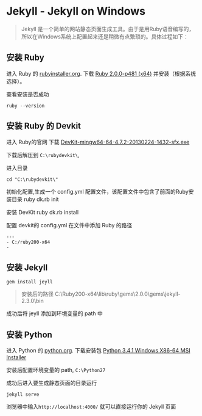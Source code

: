 # Jekyll - Jekyll on Windows #


> Jekyll 是一个简单的网站静态页面生成工具。由于是用Ruby语音编写的，所以在Windows系统上配置起来还是稍微有点繁琐的。具体过程如下：

## 安装 Ruby ##

进入 Ruby 的 [rubyinstaller.org](http://rubyinstaller.org/downloads/). 下载 [Ruby 2.0.0-p481 (x64)](http://dl.bintray.com/oneclick/rubyinstaller/rubyinstaller-2.0.0-p481-x64.exe?direct) 并安装（根据系统选择）。

查看安装是否成功  

	ruby --version

## 安装 Ruby 的 Devkit ##

进入 Ruby的官网 下载  [DevKit-mingw64-64-4.7.2-20130224-1432-sfx.exe](http://cdn.rubyinstaller.org/archives/devkits/DevKit-mingw64-64-4.7.2-20130224-1432-sfx.exe)

下载后解压到 `C:\rubydevkit\`,

进入目录

    cd "C:\rubydevkit\"

初始化配置,生成一个 config.yml 配置文件，该配置文件中包含了前面的Ruby安装目录 
	ruby dk.rb init

安装 DevKit
	ruby dk.rb install

配置 devkit的 config.yml
在文件中添加 Ruby 的路径  

	---
	- C:/ruby200-x64	
	- 
## 安装 Jekyll ##
	gem install jeyll

> 安装后的路径 C:\Ruby200-x64\lib\ruby\gems\2.0.0\gems\jekyll-2.3.0\bin

成功后将 jeyll 添加到环境变量的 path 中


## 安装 Python ##

进入 Python 的 [python.org](http://www.python.org/download/). 下载安装包 [Python 3.4.1 Windows X86-64 MSI Installer](https://www.python.org/ftp/python/3.4.1/python-3.4.1.amd64.msi)


安装后配置环境变量的 path,  `C:\Python27`


成功后进入要生成静态页面的目录运行

	jekyll serve


浏览器中输入`http://localhost:4000/` 就可以直接运行你的 Jekyll 页面








